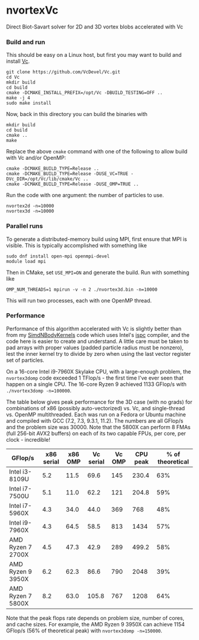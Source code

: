 # nvortexVc
Direct Biot-Savart solver for 2D and 3D vortex blobs accelerated with Vc


### Build and run
This should be easy on a Linux host, but first you may want to build and install [Vc](https://github.com/VcDevel/Vc).

    git clone https://github.com/VcDevel/Vc.git
    cd Vc
    mkdir build
    cd build
    cmake -DCMAKE_INSTALL_PREFIX=/opt/Vc -DBUILD_TESTING=OFF ..
    make -j 4
    sudo make install

Now, back in this directory you can build the binaries with

    mkdir build
    cd build
    cmake ..
    make

Replace the above `cmake` command with one of the following to allow build with Vc and/or OpenMP:

    cmake -DCMAKE_BUILD_TYPE=Release ..
    cmake -DCMAKE_BUILD_TYPE=Release -DUSE_VC=TRUE -DVc_DIR=/opt/Vc/lib/cmake/Vc ..
    cmake -DCMAKE_BUILD_TYPE=Release -DUSE_OMP=TRUE ..

Run the code with one argument: the number of particles to use.

    nvortex2d -n=10000
    nvortex3d -n=10000


### Parallel runs
To generate a distributed-memory build using MPI, first ensure that MPI is visible. This is typically accomplished with something like

    sudo dnf install open-mpi openmpi-devel
    module load mpi

Then in CMake, set `USE_MPI=ON` and generate the build. Run with something like

    OMP_NUM_THREADS=1 mpirun -v -n 2 ./nvortex3d.bin -n=10000

This will run two processes, each with one OpenMP thread.


### Performance
Performance of this algorithm accelerated with Vc is slightly better than from my [SimdNBodyKernels](https://github.com/markstock/SimdNBodyKernels) code which uses Intel's [ispc](https://github.com/ispc/ispc/) compiler, and the code here is easier to create and understand. A little care must be taken to pad arrays with proper values (padded particle radius must be nonzero), lest the inner kernel try to divide by zero when using the last vector register set of particles.

On a 16-core Intel i9-7960X Skylake CPU, with a large-enough problem, the `nvortex3domp` code exceeded 1 TFlop/s - the first time I've ever seen that happen on a single CPU. The 16-core Ryzen 9 achieved 1133 GFlop/s with `./nvortex3domp -n=100000`.

The table below gives peak performance for the 3D case (with no grads) for combinations of x86 (possibly auto-vectorized) vs. Vc, and single-thread vs. OpenMP multithreaded. Each was run on a Fedora or Ubuntu machine and compiled with GCC (7.2, 7.3, 9.3.1, 11.2). The numbers are all GFlop/s and the problem size was 30000. Note that the 5800X can perform 8 FMAs (full 256-bit AVX2 buffers) on each of its two capable FPUs, per core, per clock - incredible!

| GFlop/s           | x86 serial | x86 OMP | Vc serial | Vc OMP | CPU peak | % of theoretical |
|-------------------|------------|---------|-----------|--------|----------|------------------|
| Intel i3-8109U    |     5.2    |   11.5  |   69.6    |  145   |   230.4  |        63%       |
| Intel i7-7500U    |     5.1    |   11.0  |   62.2    |  121   |   204.8  |        59%       |
| Intel i7-5960X    |     4.3    |   34.0  |   44.0    |  369   |   768    |        48%       |
| Intel i9-7960X    |     4.3    |   64.5  |   58.5    |  813   |  1434    |        57%       |
| AMD Ryzen 7 2700X |     4.5    |   47.3  |   42.9    |  289   |   499.2  |        58%       |
| AMD Ryzen 9 3950X |     6.2    |   62.3  |   86.6    |  790   |  2048    |        39%       |
| AMD Ryzen 7 5800X |     8.2    |   63.0  |  105.8    |  767   |  1208    |        64%       |

Note that the peak flops rate depends on problem size, number of cores, and cache sizes. For example, the AMD Ryzen 9 3950X can achieve 1154 GFlop/s (56% of theoretical peak) with `nvortex3domp -n=150000`.

